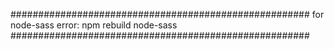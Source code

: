 ######################################################
for node-sass error:
npm rebuild node-sass
######################################################